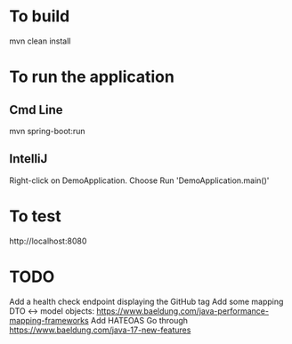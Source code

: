 # To build
mvn clean install

# To run the application
## Cmd Line
mvn spring-boot:run

## IntelliJ
Right-click on DemoApplication.
Choose Run 'DemoApplication.main()'

# To test
http://localhost:8080

# TODO
Add a health check endpoint displaying the GitHub tag
Add some mapping DTO <-> model objects: https://www.baeldung.com/java-performance-mapping-frameworks
Add HATEOAS
Go through https://www.baeldung.com/java-17-new-features

